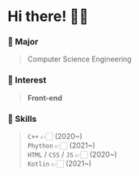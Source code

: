 # Hi there! 👋🏻

### 🚀 Major
> Computer Science Engineering

### 🌱 Interest
> **Front-end**

### 💫 Skills
> `C++`                 👉🏻 (2020~) <br>
> `Phython`           👉🏻 (2021~) <br>
> `HTML` / `CSS` / `JS`   👉🏻 (2020~) <br>
> `Kotlin`            👉🏻 (2021~)

